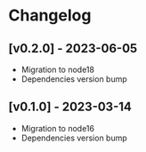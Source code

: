 # Changelog

## [v0.2.0] - 2023-06-05
- Migration to node18
- Dependencies version bump

## [v0.1.0] - 2023-03-14
- Migration to node16
- Dependencies version bump